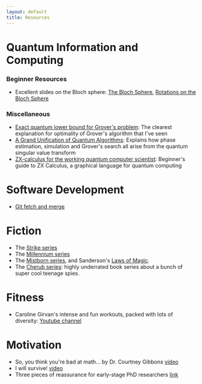 ```yaml
---
layout: default
title: Resources
---
```


# Quantum Information and Computing
### Beginner Resources
- Excellent slides on the Bloch sphere: [The Bloch Sphere](http://www.vcpc.univie.ac.at/~ian/hotlist/qc/talks/bloch-sphere.pdf), [Rotations on the Bloch Sphere](http://www.vcpc.univie.ac.at/~ian/hotlist/qc/talks/bloch-sphere-rotations.pdf)

### Miscellaneous
- [Exact quantum lower bound for Grover's problem](https://arxiv.org/abs/0810.3647): The clearest explanation for optimality of Grover's algorithm that I've seen 
- [A Grand Unification of Quantum Algorithms](https://arxiv.org/abs/2105.02859): Explains how phase estimation, simulation and Grover's search all arise from the quantum singular value transform
- [ZX-calculus for the working quantum computer scientist](https://arxiv.org/abs/2012.13966): Beginner's guide to ZX Calculus, a graphical language for quantum computing

# Software Development
- [Git fetch and merge](https://longair.net/blog/2009/04/16/git-fetch-and-merge/)

# Fiction
- The [Strike series](https://www.goodreads.com/series/108050-cormoran-strike)
- The [Millennium series](https://www.goodreads.com/series/44598-millennium)
- The [Mistborn series](https://www.brandonsanderson.com/the-mistborn-saga-the-original-trilogy/#FINALEMPIRE), and Sanderson's [Laws of Magic](https://www.brandonsanderson.com/sandersons-first-law/).
- The [Cherub series](https://www.goodreads.com/series/55394-cherub): highly underrated book series about a bunch of super cool teenage spies.

# Fitness
- Caroline Girvan's intense and fun workouts, packed with lots of diversity: [Youtube channel](https://www.youtube.com/c/CarolineGirvan)

# Motivation
- So, you think you're bad at math... by Dr. Courtney Gibbons [video](https://youtu.be/kenf8E1RuoA)
- I will survive! [video](https://youtu.be/4Wl-3kadvgw) 
- Three pieces of reassurance for early-stage PhD researchers [link](http://people.csail.mit.edu/nwein/article.html)

<script src="https://utteranc.es/client.js"
        repo="Tinkidinki/tinkidinki.github.io"
        issue-term="pathname"
        label="Comment"
        theme="github-light"
        crossorigin="anonymous"
        async>
</script>
